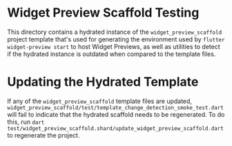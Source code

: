 # Widget Preview Scaffold Testing

This directory contains a hydrated instance of the `widget_preview_scaffold`
project template that's used for generating the environment used by
`flutter widget-preview start` to host Widget Previews, as well as utilities to
detect if the hydrated instance is outdated when compared to the template files.

# Updating the Hydrated Template

If any of the `widget_preview_scaffold` template files are updated,
`widget_preview_scaffold/test/template_change_detection_smoke_test.dart` will
fail to indicate that the hydrated scaffold needs to be regenerated. To do this,
run
`dart test/widget_preview_scaffold.shard/update_widget_preview_scaffold.dart` to
regenerate the project.
